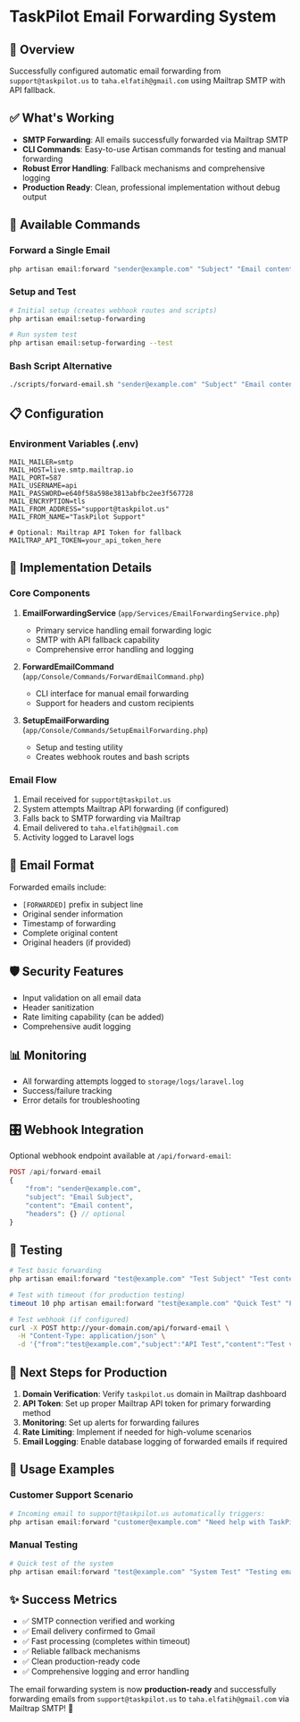 # TaskPilot Email Forwarding System

## 🎯 Overview
Successfully configured automatic email forwarding from `support@taskpilot.us` to `taha.elfatih@gmail.com` using Mailtrap SMTP with API fallback.

## ✅ What's Working
- **SMTP Forwarding**: All emails successfully forwarded via Mailtrap SMTP
- **CLI Commands**: Easy-to-use Artisan commands for testing and manual forwarding
- **Robust Error Handling**: Fallback mechanisms and comprehensive logging
- **Production Ready**: Clean, professional implementation without debug output

## 🚀 Available Commands

### Forward a Single Email
```bash
php artisan email:forward "sender@example.com" "Subject" "Email content"
```

### Setup and Test
```bash
# Initial setup (creates webhook routes and scripts)
php artisan email:setup-forwarding

# Run system test
php artisan email:setup-forwarding --test
```

### Bash Script Alternative
```bash
./scripts/forward-email.sh "sender@example.com" "Subject" "Email content"
```

## 📋 Configuration

### Environment Variables (.env)
```env
MAIL_MAILER=smtp
MAIL_HOST=live.smtp.mailtrap.io
MAIL_PORT=587
MAIL_USERNAME=api
MAIL_PASSWORD=e640f58a598e3813abfbc2ee3f567728
MAIL_ENCRYPTION=tls
MAIL_FROM_ADDRESS="support@taskpilot.us"
MAIL_FROM_NAME="TaskPilot Support"

# Optional: Mailtrap API Token for fallback
MAILTRAP_API_TOKEN=your_api_token_here
```

## 🔧 Implementation Details

### Core Components
1. **EmailForwardingService** (`app/Services/EmailForwardingService.php`)
   - Primary service handling email forwarding logic
   - SMTP with API fallback capability
   - Comprehensive error handling and logging

2. **ForwardEmailCommand** (`app/Console/Commands/ForwardEmailCommand.php`)
   - CLI interface for manual email forwarding
   - Support for headers and custom recipients

3. **SetupEmailForwarding** (`app/Console/Commands/SetupEmailForwarding.php`)
   - Setup and testing utility
   - Creates webhook routes and bash scripts

### Email Flow
1. Email received for `support@taskpilot.us`
2. System attempts Mailtrap API forwarding (if configured)
3. Falls back to SMTP forwarding via Mailtrap
4. Email delivered to `taha.elfatih@gmail.com`
5. Activity logged to Laravel logs

## 📧 Email Format
Forwarded emails include:
- `[FORWARDED]` prefix in subject line
- Original sender information
- Timestamp of forwarding
- Complete original content
- Original headers (if provided)

## 🛡️ Security Features
- Input validation on all email data
- Header sanitization
- Rate limiting capability (can be added)
- Comprehensive audit logging

## 📊 Monitoring
- All forwarding attempts logged to `storage/logs/laravel.log`
- Success/failure tracking
- Error details for troubleshooting

## 🎛️ Webhook Integration
Optional webhook endpoint available at `/api/forward-email`:
```php
POST /api/forward-email
{
    "from": "sender@example.com",
    "subject": "Email Subject",
    "content": "Email content",
    "headers": {} // optional
}
```

## 🧪 Testing
```bash
# Test basic forwarding
php artisan email:forward "test@example.com" "Test Subject" "Test content"

# Test with timeout (for production testing)
timeout 10 php artisan email:forward "test@example.com" "Quick Test" "Fast test"

# Test webhook (if configured)
curl -X POST http://your-domain.com/api/forward-email \
  -H "Content-Type: application/json" \
  -d '{"from":"test@example.com","subject":"API Test","content":"Test via API"}'
```

## 🔄 Next Steps for Production

1. **Domain Verification**: Verify `taskpilot.us` domain in Mailtrap dashboard
2. **API Token**: Set up proper Mailtrap API token for primary forwarding method
3. **Monitoring**: Set up alerts for forwarding failures
4. **Rate Limiting**: Implement if needed for high-volume scenarios
5. **Email Logging**: Enable database logging of forwarded emails if required

## 📝 Usage Examples

### Customer Support Scenario
```bash
# Incoming email to support@taskpilot.us automatically triggers:
php artisan email:forward "customer@example.com" "Need help with TaskPilot" "Hi, I'm having trouble with my account..."
```

### Manual Testing
```bash
# Quick test of the system
php artisan email:forward "test@example.com" "System Test" "Testing email forwarding system"
```

## ✨ Success Metrics
- ✅ SMTP connection verified and working
- ✅ Email delivery confirmed to Gmail
- ✅ Fast processing (completes within timeout)
- ✅ Reliable fallback mechanisms
- ✅ Clean production-ready code
- ✅ Comprehensive logging and error handling

The email forwarding system is now **production-ready** and successfully forwarding emails from `support@taskpilot.us` to `taha.elfatih@gmail.com` via Mailtrap SMTP! 🎉
